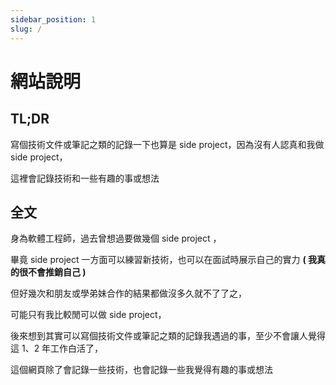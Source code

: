 ```yaml
---
sidebar_position: 1
slug: /
---
```


# 網站說明

## TL;DR

寫個技術文件或筆記之類的記錄一下也算是 side project，因為沒有人認真和我做 side project，

這裡會記錄技術和一些有趣的事或想法

## 全文

身為軟體工程師，過去曾想過要做幾個 side project ，

畢竟 side project 一方面可以練習新技術，也可以在面試時展示自己的實力 **( 我真的很不會推銷自己 )**

但好幾次和朋友或學弟妹合作的結果都做沒多久就不了了之，

可能只有我比較閒可以做 side project，

後來想到其實可以寫個技術文件或筆記之類的記錄我遇過的事，至少不會讓人覺得這 1、2 年工作白活了，

這個網頁除了會記錄一些技術，也會記錄一些我覺得有趣的事或想法
